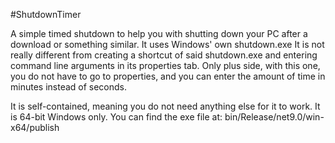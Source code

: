 #ShutdownTimer

A simple timed shutdown to help you with shutting down your PC after a download or something similar. It uses Windows' own shutdown.exe
It is not really different from creating a shortcut of said shutdown.exe and entering command line arguments in its properties tab.
Only plus side, with this one, you do not have to go to properties, and you can enter the amount of time in minutes instead of seconds.

It is self-contained, meaning you do not need anything else for it to work. It is 64-bit Windows only.
You can find the exe file at: 
    bin/Release/net9.0/win-x64/publish
